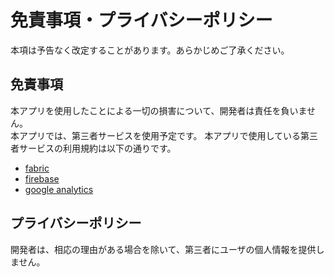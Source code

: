 # 免責事項・プライバシーポリシー
本項は予告なく改定することがあります。あらかじめご了承ください。

## 免責事項
本アプリを使用したことによる一切の損害について、開発者は責任を負いません。  
本アプリでは、第三者サービスを使用予定です。
本アプリで使用している第三者サービスの利用規約は以下の通りです。
* [fabric](https://fabric.io/terms)
* [firebase](https://firebase.google.com/terms/)
* [google analytics](https://marketingplatform.google.com/about/analytics/terms/us/)

## プライバシーポリシー
開発者は、相応の理由がある場合を除いて、第三者にユーザの個人情報を提供しません。
